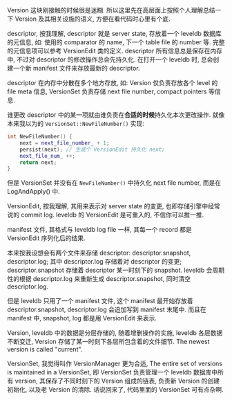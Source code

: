 
Version 这块刚接触的时候很是迷糊. 所以这里先在高层面上按照个人理解总结一下 Version 及其相关设施的语义, 方便在看代码时心里有个底.


descriptor, 按我理解, descriptor 就是 server state, 存放着一个 leveldb 数据库的元信息, 如: 使用的 comparator 的 name, 下一个 table file 的 number 等. 完整的元信息项可以参考 VersionEdit 类的定义. descriptor 所有信息总是保存在内存中, 不过对 descriptor 的修改操作总会先持久化. 在打开一个 leveldb 时, 总会创建一个新 manifest 文件来存放最新的 descriptor.

descriptor 在内存中分散在多个地方存放, 如: Version 仅负责存放各个 level 的 file meta 信息, VersionSet 负责存储 next file number, compact pointers 等信息.

谁更改 descriptor 中的某一项就由谁负责在**合适的时候**持久化本次更改操作. 就像本来我以为的 `VersionSet::NewFileNumber()` 实现:

```cpp
int NewFileNumber() {
    next = next_file_number_ + 1;
    persist(next); // 生成个 VersionEdit 持久化 next;
    next_file_num_ ++;
    return next;
}
```

但是 VersionSet 并没有在 `NewFileNumber()` 中持久化 next file number, 而是在 LogAndApply() 中.


VersionEdit, 按我理解, 其用来表示对 server state 的变更, 也即存储引擎中经常说的 commit log. leveldb 的 VersionEdit 是可重入的, 不信你可以推一推.


manifest 文件, 其格式与 leveldb log file 一样, 其每一个 record 都是 VersionEdit 序列化后的结果.

本来按我设想会有两个文件来存储 descriptor: descriptor.snapshot, descriptor.log; 其中 descriptor.log 存储着对 descriptor 的变更; descriptor.snapshot 存储着 descriptor 某一时刻下的 snapshot. leveldb 会周期性的根据 descriptor.log 来重新生成 descriptor.snapshot, 同时清空 descriptor.log.

但是 leveldb 只用了一个 manifest 文件, 这个 manifest 最开始存放着 descriptor.snapshot, descriptor.log 会追加写到 manifest 末尾中. 而且在 manifest 中, snapshot, log 都是用 VersionEdit 来表示.


Version, leveldb 中的数据是分层存储的, 随着增删操作的实施, leveldb 各层数据不断变迁, Version 存储了某一时刻下各层所包含着的文件细节. The newest version is called "current".


VersionSet, 我觉得叫作 VersionManager 更为合适, The entire set of versions is maintained in a VersionSet, 即 VersionSet 负责管理一个 leveldb 数据库中所有 version, 其保存了不同时刻下的 Version 组成的链表, 负责新 Version 的创建初始化, 以及老 Version 的清除. 话说回来了, 代码里面的 VersionSet 可有点杂啊.




